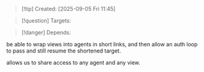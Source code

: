
>[!tip] Created: [2025-09-05 Fri 11:45]

>[!question] Targets: 

>[!danger] Depends: 

be able to wrap views into agents in short links, and then allow an auth loop to pass and still resume the shortened target.

allows us to share access to any agent and any view.